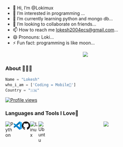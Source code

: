 - 👋 Hi, I’m @Lokimux
- 👀 I’m interested in programming ...
- 🌱 I’m currently learning python and mongo db...
- 💞️ I’m looking to collaborate on friends...
- 📫 How to reach me lokesh2004ecs@gmail.com...
- 😄 Pronouns: Loki...
- ⚡ Fun fact: programming is like moon...

<!---
Lokimux/Lokimux is a ✨ special ✨ repository because its `README.md` (this file) appears on your GitHub profile.
You can click the Preview link to take a look at your changes.
--->
<div id="header" align="center">
  <img src="https://media.giphy.com/media/M9gbBd9nbDrOTu1Mqx/giphy.gif" width="100"/>
</div>


### About 🙋🏻‍♂️
```python
Name = "Lokesh"
who_i_am = ['Coding = Mobile💙']
Country = "🇮🇳"
```
[![Profile views](https://github.com/Lokimux)](https://github.com/Lokimux)


<!---
itsyogieu/itsyogieu is a ✨ special ✨ repository because its `README.md` (this file) appears on your GitHub profile.
You can click the Preview link to take a look at your changes.
--->

### Languages and Tools I Love💙
[<img align="left" alt="Python" width="26px" src="https://upload.wikimedia.org/wikipedia/commons/thumb/c/c3/Python-logo-notext.svg/600px-Python-logo-notext.svg.png" />](https://python.org/)
[<img align="left" alt="Visual Studio Code" width="26px" src="https://raw.githubusercontent.com/github/explore/80688e429a7d4ef2fca1e82350fe8e3517d3494d/topics/visual-studio-code/visual-studio-code.png" />](https://code.visualstudio.com/)
[<img align="left" alt="GitHub" width="26px" src="https://raw.githubusercontent.com/github/explore/78df643247d429f6cc873026c0622819ad797942/topics/github/github.png" />](https://git-scm.com/)
[<img align="left" alt="Linux" width="26px" src="https://telegra.ph/file/632a53dc7a08b08ebdeef.jpg" />](https://www.telegram.org/)
[<img align="left" alt="Ubuntu" width="26px" src="https://assets.ubuntu.com/v1/29985a98-ubuntu-logo32.png" />](https://www.ubuntu.com)


<p align="center">
  <img src="https://github.com/demartini/demartini/blob/master/code.gif">
</p>

